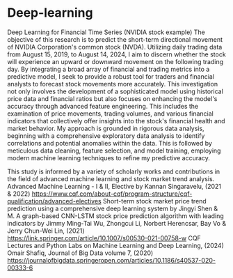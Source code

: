 # Deep-learning
Deep Learning for Financial Time Series (NVIDIA stock example)
The objective of this research is to predict the short-term directional movement of NVIDIA Corporation's common stock (NVDA). Utilizing daily trading data from August 15, 2019, to August 14, 2024, I aim to discern whether the stock will experience an upward or downward movement on the following trading day. By integrating a broad array of financial and trading metrics into a predictive model, I seek to provide a robust tool for traders and financial analysts to forecast stock movements more accurately.
This investigation not only involves the development of a sophisticated model using historical price data and financial ratios but also focuses on enhancing the model's accuracy through advanced feature engineering. This includes the examination of price movements, trading volumes, and various financial indicators that collectively offer insights into the stock's financial health and market behavior.
My approach is grounded in rigorous data analysis, beginning with a comprehensive exploratory data analysis to identify correlations and potential anomalies within the data. This is followed by meticulous data cleaning, feature selection, and model training, employing modern machine learning techniques to refine my predictive accuracy.

This study is informed by a variety of scholarly works and contributions in the field of advanced machine learning and stock market trend analysis.
Advanced Machine Learning - I & II, Elective by Kannan Singaravelu, (2021 & 2022) 
https://www.cqf.com/about-cqf/program-structure/cqf-qualification/advanced-electives Short-term stock market price trend prediction using a comprehensive deep learning system by Jingyi Shen & M. 
A graph-based CNN-LSTM stock price prediction algorithm with leading indicators by Jimmy Ming-Tai Wu, Zhongcui Li, Norbert Herencsar, Bay Vo & Jerry Chun-Wei Lin, (2021) https://link.springer.com/article/10.1007/s00530-021-00758-w 
CQF Lectures and Python Labs on Machine Learning and Deep Learning, (2024) 
Omair Shafiq, Journal of Big Data volume 7, (2020) https://journalofbigdata.springeropen.com/articles/10.1186/s40537-020-00333-6
